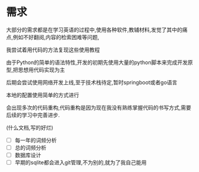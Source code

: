 # 需求

大部分的需求都是在学习英语的过程中,使用各种软件,教辅材料,发觉了其中的痛点,例如不好翻阅,内容的检索困难等问题,

我尝试着用代码的方法复现这些使用教程

由于Python的简单的语法特性,开发的初期先使用大量的python脚本来完成开发原型,把思想用代码实现为主

后期会尝试使用网络开发上线,至于技术栈待定,暂时springboot或者go语言

本地的配置使用简单的方式进行

会出现多次的代码重构,代码重构是因为现在我没有熟练掌握代码的书写方式,需要后续的学习中完善进步.

(什么文档,写的好烂)

* [ ] 每一年的词频分析
* [ ] 总的词频分析
* [ ] 数据库设计
* [ ] 早期的sqlite都会进入git管理,不为别的,就为了我自己能用
